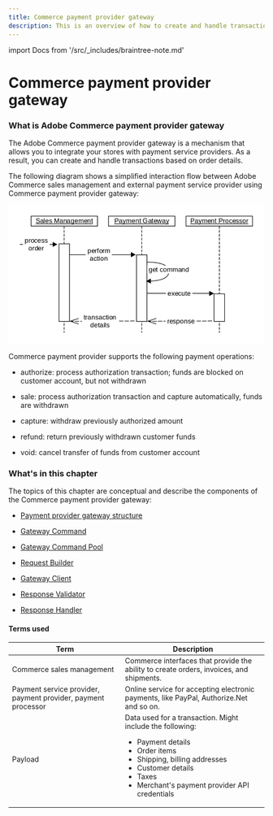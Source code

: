 ```yaml
---
title: Commerce payment provider gateway
description: This is an overview of how to create and handle transactions based on order details.
---
```


import Docs from '/src/_includes/braintree-note.md'

<Docs />

# Commerce payment provider gateway

### What is Adobe Commerce payment provider gateway

The Adobe Commerce payment provider gateway is a mechanism that allows you to integrate your stores with payment service providers. As a result, you can create and handle transactions based on order details.

The following diagram shows a simplified interaction flow between Adobe Commerce sales management and external payment service provider using Commerce payment provider gateway:

![Payment Gateway Interaction](../../../_images/pg_interaction_flow.png)

Commerce payment provider supports the following payment operations:

-  authorize: process authorization transaction; funds are blocked on customer account, but not withdrawn

-  sale: process authorization transaction and capture automatically, funds are withdrawn

-  capture: withdraw previously authorized amount

-  refund: return previously withdrawn customer funds

-  void: cancel transfer of funds from customer account

### What's in this chapter

The topics of this chapter are conceptual and describe the components of the Commerce payment provider gateway:

-  [Payment provider gateway structure](payment-gateway-structure.md)

-  [Gateway Command](gateway-command.md)

-  [Gateway Command Pool](command-pool.md)

-  [Request Builder](request-builder.md)

-  [Gateway Client](gateway-client.md)

-  [Response Validator](response-validator.md)

-  [Response Handler](response-handler.md)

#### Terms used

| Term        | Description |
| ----------- | ----------- |
| Commerce sales management | Commerce interfaces that provide the ability to create orders, invoices, and shipments. |
| Payment service provider, payment provider, payment processor |  Online service for accepting electronic payments, like PayPal, Authorize.Net and so on. |
| Payload | Data used for a transaction. Might include the following: <ul><li>Payment details</li><li>Order items</li><li>Shipping, billing addresses</li><li>Customer details</li><li>Taxes</li><li>Merchant's payment provider API credentials</li></ul>|
